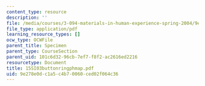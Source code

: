 ```yaml
---
content_type: resource
description: ''
file: /media/courses/3-094-materials-in-human-experience-spring-2004/9e278e0dc1a5c4b70060ced02f064c36_15SI03buttonringphmap.pdf
file_type: application/pdf
learning_resource_types: []
ocw_type: OCWFile
parent_title: Specimen
parent_type: CourseSection
parent_uid: 101c6d32-96cb-7ef7-f8f2-ac2616ed2216
resourcetype: Document
title: 15SI03buttonringphmap.pdf
uid: 9e278e0d-c1a5-c4b7-0060-ced02f064c36
---
```

